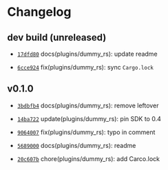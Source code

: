# Changelog

## dev build (unreleased)

* [`17dfd80`](https://github.com/falcosecurity/plugins/commit/17dfd80d) docs(plugins/dummy_rs): update readme

* [`6cce924`](https://github.com/falcosecurity/plugins/commit/6cce9247) fix(plugins/dummy_rs): sync `Cargo.lock`

## v0.1.0

* [`3bdbfb4`](https://github.com/falcosecurity/plugins/commit/3bdbfb46) docs(plugins/dummy_rs): remove leftover

* [`14ba722`](https://github.com/falcosecurity/plugins/commit/14ba7228) update(plugins/dummy_rs): pin SDK to 0.4

* [`9064007`](https://github.com/falcosecurity/plugins/commit/9064007d) fix(plugins/dummy_rs): typo in comment

* [`5689000`](https://github.com/falcosecurity/plugins/commit/5689000c) docs(plugins/dummy_rs): readme

* [`20c607b`](https://github.com/falcosecurity/plugins/commit/20c607bf) chore(plugins/dummy_rs): add Carco.lock


